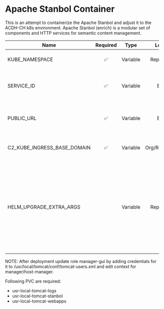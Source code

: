 # Apache Stanbol Container
This is an attempt to containerize the Apache Stanbol and adjust it to the ACDH-CH k8s environment.
Apache Stanbol (enrich) is a modular set of components and HTTP services for semantic content management.

|Name|Required|Type|Level|Description|
|----|:------:|----|:---:|-----------|
|KUBE_NAMESPACE|:white_check_mark:|Variable|Repo/Env|The K8s namespace the deployment should be installed to. |
|SERVICE_ID|:white_check_mark:|Variable|Env|A K8s label ID is attached to the workload/deployment with this value (usually a number) |
|PUBLIC_URL|:white_check_mark:|Variable|Env|The URI with https:// that should be configured for access to the service. |
|C2_KUBE_INGRESS_BASE_DOMAIN|:white_check_mark:|Variable|Org/Repo/Env|If you deploy using the workflow for the second cluster the C2_ variant is used |
|HELM_UPGRADE_EXTRA_ARGS||Variable|Repo/Env|Used to set a few values from the Helm charts value.yaml using `--set` command line parameters to `helm`. If you have to set more or nested values better use a `auto-deploy-values.yaml` file in the git repository. Store as a Secret if you `--set` sensitive information (not recommended) |

NOTE:
After deployment update role manager-gui by adding credentials for it to /usr/local/tomcat/conf/tomcat-users.xml and edit context for manager/host-manager.


Following PVC are required:
* usr-local-tomcat-logs
* usr-local-tomcat-stanbol
* usr-local-tomcat-webapps
